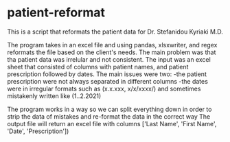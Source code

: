 # patient-reformat
This is a script that reformats the patient data for Dr. Stefanidou Kyriaki M.D. 

The program takes in an excel file and using pandas, xlsxwriter, and regex reformats the file based on the client's needs. 
The main problem was that tha patient data was irrelular and not consistent. 
The input was an excel sheet that consisted of columns with patient names, and patient prescription followed by dates. 
The main issues were two:
  -the patient prescription were not always separated in different columns 
  -the dates were in irregular formats such as (x.x.xxx, x/x/xxxx/) and sometimes mistakenly written like (1..2.2021)

The program works in a way so we can split everything down in order to strip the data of mistakes and re-format the data in the correct way
The output file will return an excel file with columns ['Last Name', 'First Name', 'Date', 'Prescription'])
